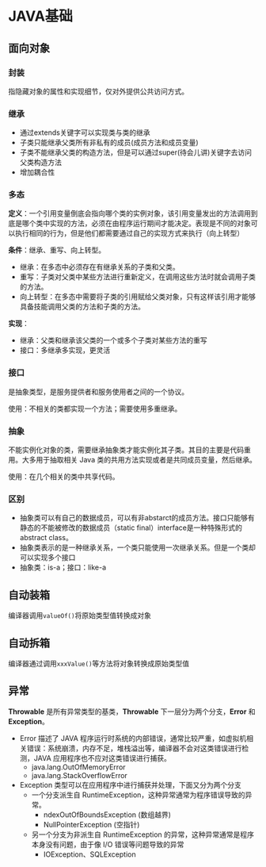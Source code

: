 # JAVA基础

## 面向对象

### 封装

指隐藏对象的属性和实现细节，仅对外提供公共访问方式。

### 继承

- 通过extends关键字可以实现类与类的继承
- 子类只能继承父类所有非私有的成员(成员方法和成员变量)
- 子类不能继承父类的构造方法，但是可以通过super(待会儿讲)关键字去访问父类构造方法
- 增加耦合性

### 多态

**定义**：一个引用变量倒底会指向哪个类的实例对象，该引用变量发出的方法调用到底是哪个类中实现的方法，必须在由程序运行期间才能决定。表现是不同的对象可以执行相同的行为，但是他们都需要通过自己的实现方式来执行（向上转型）

**条件**：继承、重写、向上转型。

- 继承：在多态中必须存在有继承关系的子类和父类。
- 重写：子类对父类中某些方法进行重新定义，在调用这些方法时就会调用子类的方法。
- 向上转型：在多态中需要将子类的引用赋给父类对象，只有这样该引用才能够具备技能调用父类的方法和子类的方法。

**实现**：

- 继承：父类和继承该父类的一个或多个子类对某些方法的重写
- 接口：多继承多实现，更灵活

### 接口

是抽象类型，是服务提供者和服务使用者之间的一个协议。

使用：不相关的类都实现一个方法；需要使用多重继承。

### 抽象

不能实例化对象的类，需要继承抽象类才能实例化其子类。其目的主要是代码重用。大多用于抽取相关 Java 类的共用方法实现或者是共同成员变量，然后继承。

使用：在几个相关的类中共享代码。

### 区别

- 抽象类可以有自己的数据成员，可以有非abstarct的成员方法。接口只能够有静态的不能被修改的数据成员（static final）interface是一种特殊形式的abstract class。
- 抽象类表示的是一种继承关系，一个类只能使用一次继承关系。但是一个类却可以实现多个接口
- 抽象类：is-a；接口：like-a



## 自动装箱

编译器调用`valueOf()`将原始类型值转换成对象



## 自动拆箱

编译器通过调用`xxxValue()`等方法将对象转换成原始类型值



## 异常

**Throwable** 是所有异常类型的基类，**Throwable** 下一层分为两个分支，**Error** 和 **Exception**。

- Error 描述了 JAVA 程序运行时系统的内部错误，通常比较严重，如虚拟机相关错误：系统崩溃，内存不足，堆栈溢出等，编译器不会对这类错误进行检测，JAVA 应用程序也不应对这类错误进行捕获。
    - java.lang.OutOfMemoryError
    - java.lang.StackOverflowError
- Exception 类型可以在应用程序中进行捕获并处理，下面又分为两个分支
    - 一个分支派生自 RuntimeException，这种异常通常为程序错误导致的异常。
        - ndexOutOfBoundsException (数组越界)
        - NullPointerException (空指针)
    - 另一个分支为非派生自 RuntimeException 的异常，这种异常通常是程序本身没有问题，由于像 I/O 错误等问题导致的异常
        - IOException、SQLException

